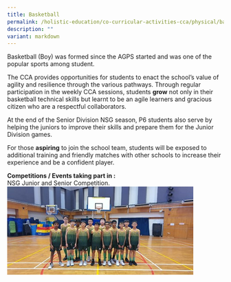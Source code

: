 ```yaml
---
title: Basketball
permalink: /holistic-education/co-curricular-activities-cca/physical/basketball/
description: ""
variant: markdown
---
```

Basketball (Boy) was formed since the AGPS started and was one of the popular sports among student. 

The CCA provides opportunities for students to enact the school’s value of agility and resilience through the various pathways. Through regular participation in the weekly CCA sessions, students <strong>grow</strong> not only in their basketball technical skills but learnt to be an agile learners and gracious citizen who are a respectful collaborators.

At the end of the Senior Division NSG season, P6 students also serve by helping the juniors to improve their skills and prepare them for the Junior Division games.

For those <strong>aspiring</strong> to join the school team, students will be exposed to additional training and friendly matches with other schools to increase their experience and be a confident player.

<strong>Competitions / Events taking part in :</strong><br>
NSG Junior and Senior Competition.
![](/images/CCA/Physical/Basketball/Basketball_1.jpg)